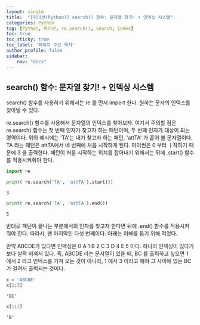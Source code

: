 ```yaml
---
layout: single
title:  "[파이썬(Python)] search() 함수: 문자열 찾기! + 인덱싱 시스템"
categories: Python
tag: [Python, 파이썬, re.search(), search, index]
toc: true
toc_sticky: true
toc_label: '페이지 주요 목자'
author_profile: false
sidebar:
    nav: "docs"
---
```



## search() 함수: 문자열 찾기! + 인덱싱 시스템
search() 함수를 사용하기 위해서는 re 를 먼저 import 한다. 원하는 문자의 인덱스를 찾아낼 수 있다.

re.search() 함수를 사용해서 문자열의 인덱스를 찾아보자. 여기서 주의할 점은 re.search) 함수는 첫 번째 인자가 찾고자 하는 패턴이며, 두 번째 인자가 대상이 되는 영역이다. 위의 예시에는 'TA'는 내가 찾고자 하는 패턴, 'attTA' 가 훝어 볼 문자열이다. TA 라는 패턴은 attTA에서 네 번째에 처음 시작하게 된다. 파이썬은 0 부터 ㅣ작하기 때문에 3 을 출력한다. 패턴이 처음 시작하는 위치를 잡아내기 위해서는 뒤에 .start() 함수를 적용시켜줘야 한다.


```python
import re

print( re.search('TA', 'attTA').start())
```

    3
    


```python
print( re.search('TA', 'attTA').end())
```

    5
    

반대로 패턴이 끝나는 부분에서의 인자를 찾고자 한다면 뒤에 .end() 함수를 적용시켜 줘야 한다. 따라서, 맨 마지막인 다섯 번째이다. 아래는 이해를 돕기 위해 적었다.

만약 ABCDE가 있다면 인덱싱은 0 A 1 B 2 C 3 D 4 E 5 이다. 하나의 인덱싱이 있다기 보다 살짝 비껴서 있다. 즉, ABCDE 라는 문자열이 있을 때, BC 를 출력하고 싶으면 1 에서 2 라고 인덱스를 가져 오는 것이 아니라, 1 에서 3 이라고 해야 그 사이에 있는 BC 가 걸려서 출력되는 것이다.


```python
x = 'ABCDE'
x[1:3]
```




    'BC'




```python
x[1:2]
```




    'B'


